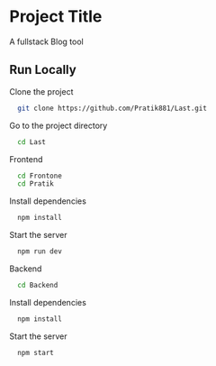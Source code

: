 
# Project Title

A fullstack Blog tool

## Run Locally

Clone the project

```bash
  git clone https://github.com/Pratik881/Last.git
```

Go to the project directory

```bash
  cd Last
```
Frontend
```bash
  cd Frontone
  cd Pratik
```

Install dependencies

```bash
  npm install
```

Start the server

```bash
  npm run dev
```
Backend
```bash
  cd Backend
```

Install dependencies

```bash
  npm install
```

Start the server

```bash
  npm start
```

